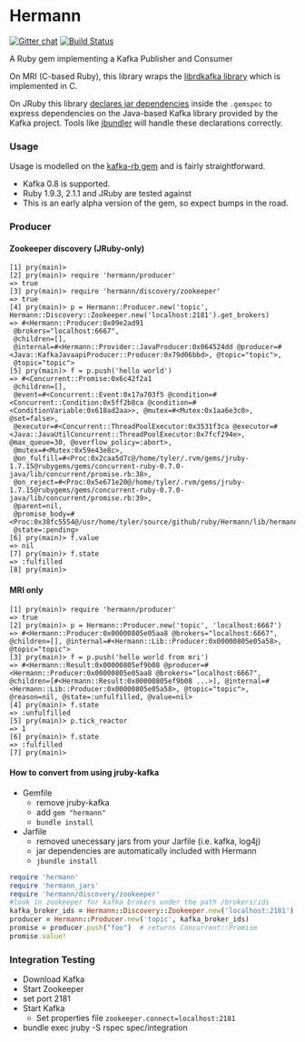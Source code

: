 # Hermann

[![Gitter chat](https://badges.gitter.im/lookout/Hermann.png)](https://gitter.im/lookout/Hermann) [![Build Status](https://travis-ci.org/lookout/Hermann.svg?branch=master)](https://travis-ci.org/lookout/Hermann)

A Ruby gem implementing a Kafka Publisher and Consumer

On MRI (C-based Ruby), this library wraps the [librdkafka
library](https://github.com/edenhill/librdkafka) which is implemented in C.

On JRuby this library [declares jar
dependencies](https://github.com/mkristian/jar-dependencies/wiki/declare-jars-inside-gemspec)
inside the `.gemspec` to express dependencies on the Java-based Kafka library
provided by the Kafka project. Tools like
[jbundler](https://github.com/mkristian/jbundler) will handle these
declarations correctly.

### Usage

Usage is modelled on the
[kafka-rb gem](https://github.com/acrosa/kafka-rb) and is fairly
straightforward.

- Kafka 0.8 is supported.
- Ruby 1.9.3, 2.1.1 and JRuby are tested against
- This is an early alpha version of the gem, so expect bumps in the
  road.


### Producer

#### Zookeeper discovery (JRuby-only)

```
[1] pry(main)>
[2] pry(main)> require 'hermann/producer'
=> true
[3] pry(main)> require 'hermann/discovery/zookeeper'
=> true
[4] pry(main)> p = Hermann::Producer.new('topic', Hermann::Discovery::Zookeeper.new('localhost:2181').get_brokers)
=> #<Hermann::Producer:0x09e2ad91
 @brokers="localhost:6667",
 @children=[],
 @internal=#<Hermann::Provider::JavaProducer:0x064524dd @producer=#<Java::KafkaJavaapiProducer::Producer:0x79d06bbd>, @topic="topic">,
 @topic="topic">
[5] pry(main)> f = p.push('hello world')
=> #<Concurrent::Promise:0x6c42f2a1
 @children=[],
 @event=#<Concurrent::Event:0x17a703f5 @condition=#<Concurrent::Condition:0x5ff2b8ca @condition=#<ConditionVariable:0x618ad2aa>>, @mutex=#<Mutex:0x1aa6e3c0>, @set=false>,
 @executor=#<Concurrent::ThreadPoolExecutor:0x3531f3ca @executor=#<Java::JavaUtilConcurrent::ThreadPoolExecutor:0x7fcf294e>, @max_queue=30, @overflow_policy=:abort>,
 @mutex=#<Mutex:0x59e43e8c>,
 @on_fulfill=#<Proc:0x2caa5d7c@/home/tyler/.rvm/gems/jruby-1.7.15@rubygems/gems/concurrent-ruby-0.7.0-java/lib/concurrent/promise.rb:38>,
 @on_reject=#<Proc:0x5e671e20@/home/tyler/.rvm/gems/jruby-1.7.15@rubygems/gems/concurrent-ruby-0.7.0-java/lib/concurrent/promise.rb:39>,
 @parent=nil,
 @promise_body=#<Proc:0x38fc5554@/usr/home/tyler/source/github/ruby/Hermann/lib/hermann/provider/java_producer.rb:36>,
 @state=:pending>
[6] pry(main)> f.value
=> nil
[7] pry(main)> f.state
=> :fulfilled
[8] pry(main)>
```


#### MRI only

```
[1] pry(main)> require 'hermann/producer'
=> true
[2] pry(main)> p = Hermann::Producer.new('topic', 'localhost:6667')
=> #<Hermann::Producer:0x00000805e05aa8 @brokers="localhost:6667", @children=[], @internal=#<Hermann::Lib::Producer:0x00000805e05a58>, @topic="topic">
[3] pry(main)> f = p.push('hello world from mri')
=> #<Hermann::Result:0x00000805ef9b08 @producer=#<Hermann::Producer:0x00000805e05aa8 @brokers="localhost:6667", @children=[#<Hermann::Result:0x00000805ef9b08 ...>], @internal=#<Hermann::Lib::Producer:0x00000805e05a58>, @topic="topic">, @reason=nil, @state=:unfulfilled, @value=nil>
[4] pry(main)> f.state
=> :unfulfilled
[5] pry(main)> p.tick_reactor
=> 1
[6] pry(main)> f.state
=> :fulfilled
[7] pry(main)>

```

#### How to convert from using jruby-kafka

* Gemfile
  * remove jruby-kafka
  * add ```gem "hermann"```
  * ```bundle install```
* Jarfile
  * removed unecessary jars from your Jarfile (i.e. kafka, log4j)
  * jar dependencies are automatically included with Hermann
  * ```jbundle install```

```ruby
require 'hermann'
require 'hermann_jars'
require 'hermann/discovery/zookeeper'
#look in zookeeper for kafka brokers under the path /brokers/ids
kafka_broker_ids = Hermann::Discovery::Zookeeper.new('localhost:2181').get_brokers
producer = Hermann::Producer.new('topic', kafka_broker_ids)
promise = producer.push("foo")  # returns Concurrent::Promise
promise.value!
```

### Integration Testing

* Download Kafka
* Start Zookeeper
 * set port 2181
* Start Kafka
  * Set properties file ```zookeeper.connect=localhost:2181```
* bundle exec jruby -S rspec spec/integration





